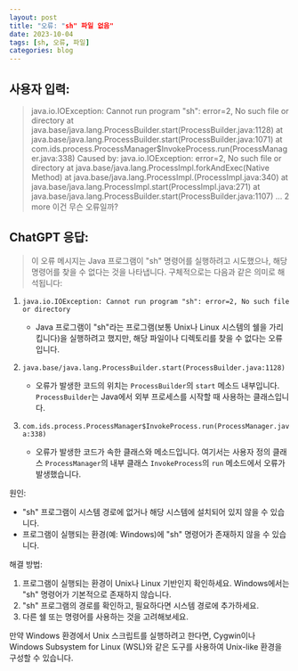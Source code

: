 ```yaml
---
layout: post
title: "오류: "sh" 파일 없음"
date: 2023-10-04
tags: [sh, 오류, 파일]
categories: blog
---
```


## 사용자 입력:
> java.io.IOException: Cannot run program "sh": error=2, No such file or directory
        at java.base/java.lang.ProcessBuilder.start(ProcessBuilder.java:1128)
        at java.base/java.lang.ProcessBuilder.start(ProcessBuilder.java:1071)
        at com.ids.process.ProcessManager$InvokeProcess.run(ProcessManager.java:338)
Caused by: java.io.IOException: error=2, No such file or directory
        at java.base/java.lang.ProcessImpl.forkAndExec(Native Method)
        at java.base/java.lang.ProcessImpl.<init>(ProcessImpl.java:340)
        at java.base/java.lang.ProcessImpl.start(ProcessImpl.java:271)
        at java.base/java.lang.ProcessBuilder.start(ProcessBuilder.java:1107)
        ... 2 more
이건 무슨 오류일까?

## ChatGPT 응답:
> 이 오류 메시지는 Java 프로그램이 "sh" 명령어를 실행하려고 시도했으나, 해당 명령어를 찾을 수 없다는 것을 나타냅니다. 구체적으로는 다음과 같은 의미로 해석됩니다:

1. `java.io.IOException: Cannot run program "sh": error=2, No such file or directory`
    - Java 프로그램이 "sh"라는 프로그램(보통 Unix나 Linux 시스템의 쉘을 가리킵니다)을 실행하려고 했지만, 해당 파일이나 디렉토리를 찾을 수 없다는 오류입니다.
  
2. `java.base/java.lang.ProcessBuilder.start(ProcessBuilder.java:1128)`
    - 오류가 발생한 코드의 위치는 `ProcessBuilder`의 `start` 메소드 내부입니다. `ProcessBuilder`는 Java에서 외부 프로세스를 시작할 때 사용하는 클래스입니다.

3. `com.ids.process.ProcessManager$InvokeProcess.run(ProcessManager.java:338)`
    - 오류가 발생한 코드가 속한 클래스와 메소드입니다. 여기서는 사용자 정의 클래스 `ProcessManager`의 내부 클래스 `InvokeProcess`의 `run` 메소드에서 오류가 발생했습니다.

원인:
- "sh" 프로그램이 시스템 경로에 없거나 해당 시스템에 설치되어 있지 않을 수 있습니다.
- 프로그램이 실행되는 환경(예: Windows)에 "sh" 명령어가 존재하지 않을 수 있습니다.

해결 방법:
1. 프로그램이 실행되는 환경이 Unix나 Linux 기반인지 확인하세요. Windows에서는 "sh" 명령어가 기본적으로 존재하지 않습니다.
2. "sh" 프로그램의 경로를 확인하고, 필요하다면 시스템 경로에 추가하세요.
3. 다른 쉘 또는 명령어를 사용하는 것을 고려해보세요. 

만약 Windows 환경에서 Unix 스크립트를 실행하려고 한다면, Cygwin이나 Windows Subsystem for Linux (WSL)와 같은 도구를 사용하여 Unix-like 환경을 구성할 수 있습니다.

